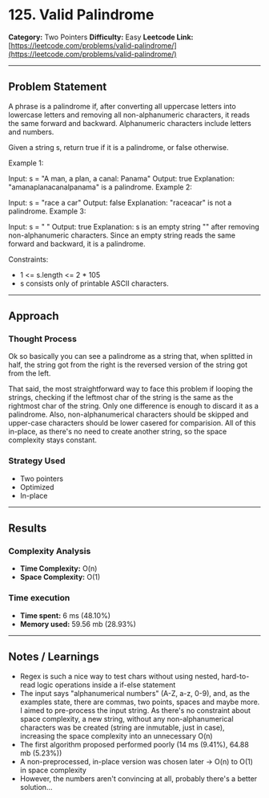 # 125. Valid Palindrome
**Category:** Two Pointers
**Difficulty:** Easy
**Leetcode Link:** [https://leetcode.com/problems/valid-palindrome/](https://leetcode.com/problems/valid-palindrome/)

---

## Problem Statement

A phrase is a palindrome if, after converting all uppercase letters into lowercase letters and removing all non-alphanumeric characters, it reads the same forward and backward. Alphanumeric characters include letters and numbers.

Given a string s, return true if it is a palindrome, or false otherwise.

 

Example 1:

Input: s = "A man, a plan, a canal: Panama"
Output: true
Explanation: "amanaplanacanalpanama" is a palindrome.
Example 2:

Input: s = "race a car"
Output: false
Explanation: "raceacar" is not a palindrome.
Example 3:

Input: s = " "
Output: true
Explanation: s is an empty string "" after removing non-alphanumeric characters.
Since an empty string reads the same forward and backward, it is a palindrome.
 

Constraints:

- 1 <= s.length <= 2 * 105
- s consists only of printable ASCII characters.

---

## Approach

### Thought Process
Ok so basically you can see a palindrome as a string that, when splitted in half, the string got from the right is the reversed version of the string got from the left.

That said, the most straightforward way to face this problem if looping the strings, checking if the leftmost char of the string is the same as the rightmost char of the string. Only one difference is enough to discard it as a palindrome. Also, non-alphanumerical characters should be skipped and upper-case characters should be lower casered for comparision. All of this in-place, as there's no need to create another string, so the space complexity stays constant.


### Strategy Used
- Two pointers
- Optimized
- In-place

---

## Results
### Complexity Analysis
- **Time Complexity:** O(n)
- **Space Complexity:** O(1)

### Time execution
- **Time spent:** 6 ms (48.10%)
- **Memory used:** 59.56 mb (28.93%)

---

## Notes / Learnings

- Regex is such a nice way to test chars without using nested, hard-to-read logic operations inside a if-else statement
- The input says "alphanumerical numbers" (A-Z, a-z, 0-9), and, as the examples state, there are commas, two points, spaces and maybe more. I aimed to pre-process the input string. As there's no constraint about space complexity, a new string, without any non-alphanumerical characters was be created (string are inmutable, just in case), increasing the space complexity into an unnecessary O(n)
- The first algorithm proposed performed poorly (14 ms (9.41%), 64.88 mb (5.23%))
- A non-preprocessed, in-place version was chosen later -> O(n) to O(1) in space complexity
- However, the numbers aren't convincing at all, probably there's a better solution...